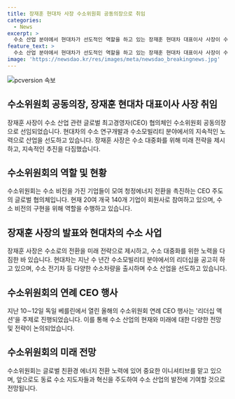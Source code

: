 ```yaml
---
title: 장재훈 현대차 사장 수소위원회 공동의장으로 취임
categories:
  - News
excerpt: >
  수소 산업 분야에서 현대차가 선도적인 역할을 하고 있는 장재훈 현대차 대표이사 사장이 수소위원회 공동의장으로 취임했습니다. 수소위원회는 전 세계 CEO들이 참여하는 수소 비전을 가진 혁신적인 협의체로, 현대차는 1998년부터 수소 연구개발에 집중해 왔으며, 수소 전기차를 양산하고 수소모빌리티 분야에서 선도적인 역할을 하고 있습니다. 장 사장은 수소로의 전환을 미래 전략으로 제시하고 수소 대중화를 추진하겠다는 강력한 의지를 밝혔으며, 수소위원회는 글로벌 친환경 에너지 전환을 주도할 것이라 강조했습니다.
feature_text: >
  수소 산업 분야에서 현대차가 선도적인 역할을 하고 있는 장재훈 현대차 대표이사 사장이 수소위원회 공동의장으로 취임했습니다. 수소위원회는 전 세계 CEO들이 참여하는 수소 비전을 가진 혁신적인 협의체로, 현대차는 1998년부터 수소 연구개발에 집중해 왔으며, 수소 전기차를 양산하고 수소모빌리티 분야에서 선도적인 역할을 하고 있습니다. 장 사장은 수소로의 전환을 미래 전략으로 제시하고 수소 대중화를 추진하겠다는 강력한 의지를 밝혔으며, 수소위원회는 글로벌 친환경 에너지 전환을 주도할 것이라 강조했습니다.
image: 'https://newsdao.kr/res/images/meta/newsdao_breakingnews.jpg'
---
```


<p><img src="https://newsdao.kr/res/images/meta/newsdao_breakingnews.jpg" alt="pcversion 속보" /></p>

<h2 data-ke-size="size26">수소위원회 공동의장, 장재훈 현대차 대표이사 사장 취임</h2>

<p data-ke-size="size16">장재훈 사장이 수소 산업 관련 글로벌 최고경영자(CEO) 협의체인 수소위원회 공동의장으로 선임되었습니다. 현대차의 수소 연구개발과 수소모빌리티 분야에서의 지속적인 노력으로 산업을 선도하고 있습니다. 장재훈 사장은 수소 대중화를 위해 미래 전략을 제시하고, 지속적인 추진을 다짐했습니다.</p>

<h2 data-ke-size="size26">수소위원회의 역할 및 현황</h2>

<p data-ke-size="size16">수소위원회는 수소 비전을 가진 기업들이 모여 청정에너지 전환을 촉진하는 CEO 주도의 글로벌 협의체입니다. 현재 20여 개국 140개 기업이 회원사로 참여하고 있으며, 수소 비전의 구현을 위해 역할을 수행하고 있습니다.</p>

<h2 data-ke-size="size26">장재훈 사장의 발표와 현대차의 수소 사업</h2>

<p data-ke-size="size16">장재훈 사장은 수소로의 전환을 미래 전략으로 제시하고, 수소 대중화를 위한 노력을 다짐한 바 있습니다. 현대차는 지난 수 년간 수소모빌리티 분야에서의 리더십을 공고히 하고 있으며, 수소 전기차 등 다양한 수소차량을 출시하며 수소 산업을 선도하고 있습니다.</p>

<h2 data-ke-size="size26">수소위원회의 연례 CEO 행사</h2>

<p data-ke-size="size16">지난 10∼12일 독일 베를린에서 열린 올해의 수소위원회 연례 CEO 행사는 '리더십 액션'을 주제로 진행되었습니다. 이를 통해 수소 산업의 현재와 미래에 대한 다양한 전망 및 전략이 논의되었습니다.</p>

<h2 data-ke-size="size26">수소위원회의 미래 전망</h2>

<p data-ke-size="size16">수소위원회는 글로벌 친환경 에너지 전환 노력에 있어 중요한 이니셔티브를 맡고 있으며, 앞으로도 동료 수소 지도자들과 혁신을 주도하여 수소 산업의 발전에 기여할 것으로 전망됩니다.</p>


